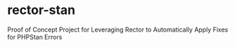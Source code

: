 # rector-stan
Proof of Concept Project for Leveraging Rector to Automatically Apply Fixes for PHPStan Errors
